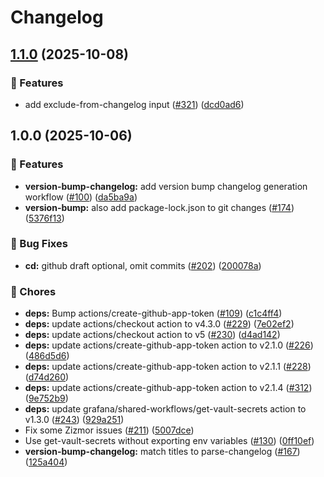 # Changelog

## [1.1.0](https://github.com/grafana/plugin-ci-workflows/compare/plugins-version-bump-changelog/v1.0.0...plugins-version-bump-changelog/v1.1.0) (2025-10-08)


### 🎉 Features

* add exclude-from-changelog input ([#321](https://github.com/grafana/plugin-ci-workflows/issues/321)) ([dcd0ad6](https://github.com/grafana/plugin-ci-workflows/commit/dcd0ad6c16ce65d0bcd0121b3c939cbd84b2b2ce))

## 1.0.0 (2025-10-06)


### 🎉 Features

* **version-bump-changelog:** add version bump changelog generation workflow ([#100](https://github.com/grafana/plugin-ci-workflows/issues/100)) ([da5ba9a](https://github.com/grafana/plugin-ci-workflows/commit/da5ba9a2b2bec79b6c4a961ac0f0059e1dbd45ff))
* **version-bump:** also add package-lock.json to git changes ([#174](https://github.com/grafana/plugin-ci-workflows/issues/174)) ([5376f13](https://github.com/grafana/plugin-ci-workflows/commit/5376f13336852f0f22ae7ad03a4734a6d997a6f1))


### 🐛 Bug Fixes

* **cd:** github draft optional, omit commits ([#202](https://github.com/grafana/plugin-ci-workflows/issues/202)) ([200078a](https://github.com/grafana/plugin-ci-workflows/commit/200078afee7387a1bb615a0961fb530297ac6451))


### 🔧 Chores

* **deps:** Bump actions/create-github-app-token ([#109](https://github.com/grafana/plugin-ci-workflows/issues/109)) ([c1c4ff4](https://github.com/grafana/plugin-ci-workflows/commit/c1c4ff445753308badcd6c1faefa8b9a6d158243))
* **deps:** update actions/checkout action to v4.3.0 ([#229](https://github.com/grafana/plugin-ci-workflows/issues/229)) ([7e02ef2](https://github.com/grafana/plugin-ci-workflows/commit/7e02ef237cad8a878b019502c854c0087f917c71))
* **deps:** update actions/checkout action to v5 ([#230](https://github.com/grafana/plugin-ci-workflows/issues/230)) ([d4ad142](https://github.com/grafana/plugin-ci-workflows/commit/d4ad142587ec6383f1d03f6998b675d4f713e3d4))
* **deps:** update actions/create-github-app-token action to v2.1.0 ([#226](https://github.com/grafana/plugin-ci-workflows/issues/226)) ([486d5d6](https://github.com/grafana/plugin-ci-workflows/commit/486d5d665b8ca641b397fa2db72d4069f53d7b74))
* **deps:** update actions/create-github-app-token action to v2.1.1 ([#228](https://github.com/grafana/plugin-ci-workflows/issues/228)) ([d74d260](https://github.com/grafana/plugin-ci-workflows/commit/d74d260b1cac3551354981a6991e402fce04717f))
* **deps:** update actions/create-github-app-token action to v2.1.4 ([#312](https://github.com/grafana/plugin-ci-workflows/issues/312)) ([9e752b9](https://github.com/grafana/plugin-ci-workflows/commit/9e752b9bd01ba0b6fcf2755ba4833aad43ece962))
* **deps:** update grafana/shared-workflows/get-vault-secrets action to v1.3.0 ([#243](https://github.com/grafana/plugin-ci-workflows/issues/243)) ([929a251](https://github.com/grafana/plugin-ci-workflows/commit/929a2518a32ea0d20c6c1e07fd65fa540c2e7882))
* Fix some Zizmor issues ([#211](https://github.com/grafana/plugin-ci-workflows/issues/211)) ([5007dce](https://github.com/grafana/plugin-ci-workflows/commit/5007dce7256b91109fad412e29cd9bdca1078e9b))
* Use get-vault-secrets without exporting env variables ([#130](https://github.com/grafana/plugin-ci-workflows/issues/130)) ([0ff10ef](https://github.com/grafana/plugin-ci-workflows/commit/0ff10ef11ee73912d45684a3820acdce88dd20ee))
* **version-bump-changelog:** match titles to parse-changelog ([#167](https://github.com/grafana/plugin-ci-workflows/issues/167)) ([125a404](https://github.com/grafana/plugin-ci-workflows/commit/125a404fc0cab9984ad384d01b0e8a59e00087b0))
